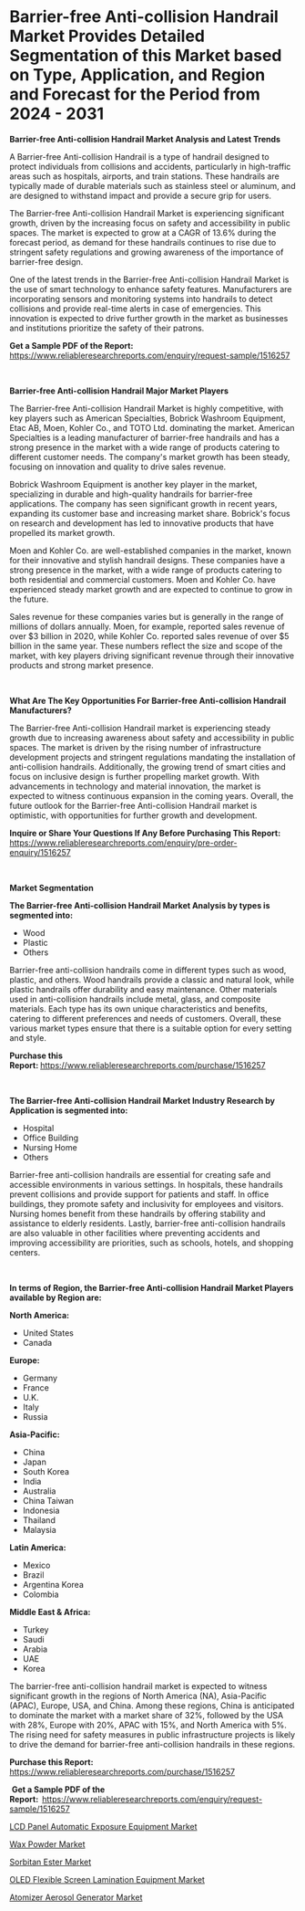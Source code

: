 <p><h1>Barrier-free Anti-collision Handrail Market Provides Detailed Segmentation of this Market based on Type, Application, and Region and Forecast for the Period from 2024 - 2031</h1></p><p><strong>Barrier-free Anti-collision Handrail Market Analysis and Latest Trends</strong></p>
<p><p>A Barrier-free Anti-collision Handrail is a type of handrail designed to protect individuals from collisions and accidents, particularly in high-traffic areas such as hospitals, airports, and train stations. These handrails are typically made of durable materials such as stainless steel or aluminum, and are designed to withstand impact and provide a secure grip for users.</p><p>The Barrier-free Anti-collision Handrail Market is experiencing significant growth, driven by the increasing focus on safety and accessibility in public spaces. The market is expected to grow at a CAGR of 13.6% during the forecast period, as demand for these handrails continues to rise due to stringent safety regulations and growing awareness of the importance of barrier-free design.</p><p>One of the latest trends in the Barrier-free Anti-collision Handrail Market is the use of smart technology to enhance safety features. Manufacturers are incorporating sensors and monitoring systems into handrails to detect collisions and provide real-time alerts in case of emergencies. This innovation is expected to drive further growth in the market as businesses and institutions prioritize the safety of their patrons.</p></p>
<p><strong>Get a Sample PDF of the Report:&nbsp;</strong> <a href="https://www.reliableresearchreports.com/enquiry/request-sample/1516257">https://www.reliableresearchreports.com/enquiry/request-sample/1516257</a></p>
<p>&nbsp;</p>
<p><strong>Barrier-free Anti-collision Handrail Major Market Players</strong></p>
<p><p>The Barrier-free Anti-collision Handrail Market is highly competitive, with key players such as American Specialties, Bobrick Washroom Equipment, Etac AB, Moen, Kohler Co., and TOTO Ltd. dominating the market. American Specialties is a leading manufacturer of barrier-free handrails and has a strong presence in the market with a wide range of products catering to different customer needs. The company's market growth has been steady, focusing on innovation and quality to drive sales revenue.</p><p>Bobrick Washroom Equipment is another key player in the market, specializing in durable and high-quality handrails for barrier-free applications. The company has seen significant growth in recent years, expanding its customer base and increasing market share. Bobrick's focus on research and development has led to innovative products that have propelled its market growth.</p><p>Moen and Kohler Co. are well-established companies in the market, known for their innovative and stylish handrail designs. These companies have a strong presence in the market, with a wide range of products catering to both residential and commercial customers. Moen and Kohler Co. have experienced steady market growth and are expected to continue to grow in the future.</p><p>Sales revenue for these companies varies but is generally in the range of millions of dollars annually. Moen, for example, reported sales revenue of over $3 billion in 2020, while Kohler Co. reported sales revenue of over $5 billion in the same year. These numbers reflect the size and scope of the market, with key players driving significant revenue through their innovative products and strong market presence.</p></p>
<p>&nbsp;</p>
<p><strong>What Are The Key Opportunities For Barrier-free Anti-collision Handrail Manufacturers?</strong></p>
<p><p>The Barrier-free Anti-collision Handrail market is experiencing steady growth due to increasing awareness about safety and accessibility in public spaces. The market is driven by the rising number of infrastructure development projects and stringent regulations mandating the installation of anti-collision handrails. Additionally, the growing trend of smart cities and focus on inclusive design is further propelling market growth. With advancements in technology and material innovation, the market is expected to witness continuous expansion in the coming years. Overall, the future outlook for the Barrier-free Anti-collision Handrail market is optimistic, with opportunities for further growth and development.</p></p>
<p><strong>Inquire or Share Your Questions If Any Before Purchasing This Report:</strong> <a href="https://www.reliableresearchreports.com/enquiry/pre-order-enquiry/1516257">https://www.reliableresearchreports.com/enquiry/pre-order-enquiry/1516257</a></p>
<p>&nbsp;</p>
<p><strong>Market Segmentation</strong></p>
<p><strong>The Barrier-free Anti-collision Handrail Market Analysis by types is segmented into:</strong></p>
<p><ul><li>Wood</li><li>Plastic</li><li>Others</li></ul></p>
<p><p>Barrier-free anti-collision handrails come in different types such as wood, plastic, and others. Wood handrails provide a classic and natural look, while plastic handrails offer durability and easy maintenance. Other materials used in anti-collision handrails include metal, glass, and composite materials. Each type has its own unique characteristics and benefits, catering to different preferences and needs of customers. Overall, these various market types ensure that there is a suitable option for every setting and style.</p></p>
<p><strong>Purchase this Report:&nbsp;</strong><a href="https://www.reliableresearchreports.com/purchase/1516257">https://www.reliableresearchreports.com/purchase/1516257</a></p>
<p>&nbsp;</p>
<p><strong>The Barrier-free Anti-collision Handrail Market Industry Research by Application is segmented into:</strong></p>
<p><ul><li>Hospital</li><li>Office Building</li><li>Nursing Home</li><li>Others</li></ul></p>
<p><p>Barrier-free anti-collision handrails are essential for creating safe and accessible environments in various settings. In hospitals, these handrails prevent collisions and provide support for patients and staff. In office buildings, they promote safety and inclusivity for employees and visitors. Nursing homes benefit from these handrails by offering stability and assistance to elderly residents. Lastly, barrier-free anti-collision handrails are also valuable in other facilities where preventing accidents and improving accessibility are priorities, such as schools, hotels, and shopping centers.</p></p>
<p>&nbsp;</p>
<p><strong>In terms of Region, the Barrier-free Anti-collision Handrail Market Players available by Region are:</strong></p>
<p>
    <p> <strong> North America: </strong>
        <ul>
            <li>United States</li>
            <li>Canada</li>
        </ul>
        </p> 
    <p> <strong> Europe: </strong>
        <ul>
            <li>Germany</li>
            <li>France</li>
            <li>U.K.</li>
            <li>Italy</li>
            <li>Russia</li>
        </ul>
        </p> 
    <p> <strong> Asia-Pacific: </strong>
        <ul>
            <li>China</li>
            <li>Japan</li>
            <li>South Korea</li>
            <li>India</li>
            <li>Australia</li>
            <li>China Taiwan</li>
            <li>Indonesia</li>
            <li>Thailand</li>
            <li>Malaysia</li>
        </ul>
        </p> 
    <p> <strong> Latin America: </strong>
        <ul>
            <li>Mexico</li>
            <li>Brazil</li>
            <li>Argentina Korea</li>
            <li>Colombia</li>
        </ul>
        </p> 
    <p> <strong> Middle East & Africa: </strong>
        <ul>
            <li>Turkey</li>
            <li>Saudi</li>
            <li>Arabia</li>
            <li>UAE</li>
            <li>Korea</li>
        </ul>
    </p>
    </p>
<p><p>The barrier-free anti-collision handrail market is expected to witness significant growth in the regions of North America (NA), Asia-Pacific (APAC), Europe, USA, and China. Among these regions, China is anticipated to dominate the market with a market share of 32%, followed by the USA with 28%, Europe with 20%, APAC with 15%, and North America with 5%. The rising need for safety measures in public infrastructure projects is likely to drive the demand for barrier-free anti-collision handrails in these regions.</p></p>
<p><strong>Purchase this Report: </strong><a href="https://www.reliableresearchreports.com/purchase/1516257">https://www.reliableresearchreports.com/purchase/1516257</a></p>
<p>&nbsp;<strong>Get a Sample PDF of the Report:&nbsp;&nbsp;</strong><a href="https://www.reliableresearchreports.com/enquiry/request-sample/1516257">https://www.reliableresearchreports.com/enquiry/request-sample/1516257</a></p>
<p><strong></strong></p>
<p><p><a href="https://five-trouble-98a.notion.site/LCD-Panel-Automatic-Exposure-Equipment-Market-Analysis-and-Market-Size-Global-Industry-Overview-Ma-93ea955d90f34d598c2c40837a964781">LCD Panel Automatic Exposure Equipment Market</a></p><p><a href="https://view.publitas.com/reportprime-1/wax-powder-market-offers-provide-insightful-data-for-the-time-period-from-2024-to-2031-and-also-provide-analysis-based-on-application-type-and-region/">Wax Powder Market</a></p><p><a href="https://view.publitas.com/reportprime-1/sorbitan-ester-market-size-2024-2031-global-industrial-analysis-key-geographical-regions-market-share-top-key-players-product-types-and-forecast-research-report/">Sorbitan Ester Market</a></p><p><a href="https://ivy-potential-64b.notion.site/OLED-Flexible-Screen-Lamination-Equipment-Market-Research-Report-Reveals-The-Latest-Trends-And-Oppor-02540878f2704a3db26370043356c49a">OLED Flexible Screen Lamination Equipment Market</a></p><p><a href="https://nifty-kite-d51.notion.site/Atomizer-Aerosol-Generator-Market-Research-Report-Unlocks-Analysis-on-the-Market-Financial-Status-M-d89ea74d6a4348ad98c84f0e4e15c93b">Atomizer Aerosol Generator Market</a></p></p>